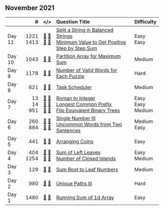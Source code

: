 ## November 2021

||#|</>|Question Title|Difficulty|
|:--|--:|:-:|:--|:--|
|Day 11|1221<br>1413|[📎](../src/q_1201_1250/q1221.hpp) [📝](../src/q_1201_1250/q1221_unittest.hpp)<br>[📎](../src/q_1401_1450/q1413.hpp) [📝](../src/q_1401_1450/q1413_unittest.hpp)|[Split a String in Balanced Strings](https://leetcode.com/problems/split-a-string-in-balanced-strings/)<br>[Minimum Value to Get Positive Step by Step Sum](https://leetcode.com/problems/minimum-value-to-get-positive-step-by-step-sum/)|Easy<br>Easy|
|Day 10|1043|[📎](../src/q_1001_1050/q1043.hpp) [📝](../src/q_1001_1050/q1043_unittest.hpp)|[Partition Array for Maximum Sum](https://leetcode.com/problems/partition-array-for-maximum-sum/)|Medium|
|Day 9|1178|[📎](../src/q_1151_1200/q1178.hpp) [📝](../src/q_1151_1200/q1178_unittest.hpp)|[Number of Valid Words for Each Puzzle](https://leetcode.com/problems/number-of-valid-words-for-each-puzzle/)|Hard|
|Day 8|621|[📎](../src/q_601_650/q0621.hpp) [📝](../src/q_601_650/q0621_unittest.hpp)|[Task Scheduler](https://leetcode.com/problems/task-scheduler/)|Medium|
|Day 7|13<br>14<br>951|[📎](../src/q_1_50/q0013.hpp) [📝](../src/q_1_50/q0013_unittest.hpp)<br>[📎](../src/q_1_50/q0014.hpp) [📝](../src/q_1_50/q0014_unittest.hpp)<br>[📎](../src/q_951_1000/q0951.hpp) [📝](../src/q_951_1000/q0951_unittest.hpp)|[Roman to Integer](https://leetcode.com/problems/roman-to-integer/)<br>[Longest Common Prefix](https://leetcode.com/problems/longest-common-prefix/)<br>[Flip Equivalent Binary Trees](https://leetcode.com/problems/flip-equivalent-binary-trees/)|Easy<br>Easy<br>Medium|
|Day 6|260<br>884|[📎](../src/q_251_300/q0260.hpp) [📝](../src/q_251_300/q0260_unittest.hpp)<br>[📎](../src/q_851_900/q0884.hpp) [📝](../src/q_851_900/q0884_unittest.hpp)|[Single Number III](https://leetcode.com/problems/single-number-iii/)<br>[Uncommon Words from Two Sentences](https://leetcode.com/problems/uncommon-words-from-two-sentences/)|Medium<br>Easy|
|Day 5|441|[📎](../src/q_401_450/q0441.hpp) [📝](../src/q_401_450/q0441_unittest.hpp)|[Arranging Coins](https://leetcode.com/problems/arranging-coins/)|Easy|
|Day 4|404<br>1254|[📎](../src/q_401_450/q0404.hpp) [📝](../src/q_401_450/q0404_unittest.hpp)<br>[📎](../src/q_1251_1300/q1254.hpp) [📝](../src/q_1251_1300/q1254_unittest.hpp)|[Sum of Left Leaves](https://leetcode.com/problems/sum-of-left-leaves/)<br>[Number of Closed Islands](https://leetcode.com/problems/number-of-closed-islands/)|Easy<br>Medium|
|Day 3|129|[📎](../src/q_101_150/q0129.hpp) [📝](../src/q_101_150/q0129_unittest.hpp)|[Sum Root to Leaf Numbers](https://leetcode.com/problems/sum-root-to-leaf-numbers/)|Medium|
|Day 2|980|[📎](../src/q_951_1000/q0980.hpp) [📝](../src/q_951_1000/q0980_unittest.hpp)|[Unique Paths III](https://leetcode.com/problems/unique-paths-iii/)|Hard|
|Day 1|1480|[📎](../src/q_1451_1500/q1480.hpp) [📝](../src/q_1451_1500/q1480_unittest.hpp)|[Running Sum of 1d Array](https://leetcode.com/problems/running-sum-of-1d-array/)|Easy|

